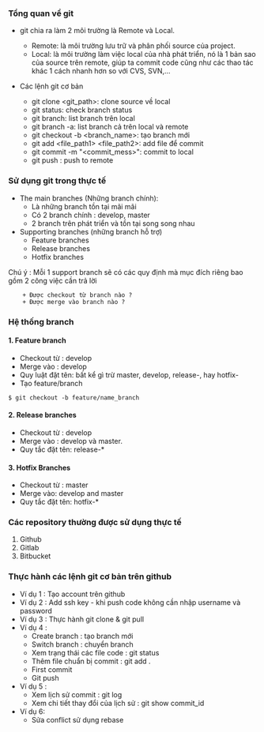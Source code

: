 ### Tổng quan về git

- git chia ra làm 2 môi trường là Remote và Local.
    + Remote: là môi trường lưu trữ và phân phối source của project.
    + Local: là môi trường làm việc local của nhà phát triển, nó là 1 bản sao của source trên remote, giúp ta commit code cũng như các thao tác khác 1 cách nhanh hơn so với CVS, SVN,…
    
- Các lệnh git cơ bản
    + git clone <git_path>: clone source về local
    + git status: check branch status
    + git branch: list branch trên local
    + git branch -a: list branch cả trên local và remote
    + git checkout -b <branch_name>: tạo branch mới
    + git add <file_path1> <file_path2>: add file để commit
    + git commit -m "<commit_mess>": commit to local
    + git push <remote> <branch>: push to remote
    
### Sử dụng git trong thực tế

- The main branches (Những branch chính):
    + Là những branch tồn tại mãi mãi
    + Có 2 branch chính : develop, master
    + 2 branch trên phát triển và tồn tại song song nhau
- Supporting branches (những branch hỗ trợ)
    + Feature branches
    + Release branches
    + Hotfix branches
    
Chú ý : Mỗi 1 support branch sẽ có các quy định mà mục đích riêng bao gồm 2 công việc cần trả lời
    
        + Được checkout từ branch nào ?
        + Được merge vào branch nào ?

### Hệ thống branch

#### 1. Feature branch

- Checkout từ : develop
- Merge vào : develop
- Quy luật đặt tên: bất kể gì trừ master, develop, release-, hay hotfix-
- Tạo feature/branch

```angular2svg
$ git checkout -b feature/name_branch
```

#### 2. Release branches

- Checkout từ : develop
- Merge vào : develop và master.
- Quy tắc đặt tên: release-*

#### 3. Hotfix Branches

- Checkout từ : master
- Merge vào: develop and master
- Quy tắc đặt tên: hotfix-*

### Các repository thường được sử dụng thực tế

1. Github
2. Gitlab
3. Bitbucket

### Thực hành các lệnh git cơ bản trên github

- Ví dụ 1 : Tạo account trên github
- Ví dụ 2 : Add ssh key - khi push code không cần nhập username và password
- Ví dụ 3 : Thực hành git clone & git pull  
- Ví dụ 4 : 
    + Create branch : tạo branch mới
    + Switch branch : chuyển branch
    + Xem trạng thái các file code : git status
    + Thêm file chuẩn bị commit : git add .
    + First commit
    + Git push
- Ví dụ 5 :
    + Xem lịch sử commit : git log
    + Xem chi tiết thay đổi của lịch sử : git show commit_id
- Ví dụ 6:
    + Sửa conflict sử dụng rebase